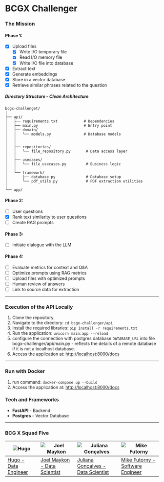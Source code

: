 # BCGX Challenger

### The Mission

#### **Phase 1:**
- [X] Upload files
  - [X] Write I/O temporary file
  - [X] Read I/O memory file
  - [X] Write I/O file into database
- [X] Extract text
- [X] Generate embeddings
- [X] Store in a vector database
- [X] Retrieve similar phrases related to the question

##### Directory Structure - Clean Architecture 
```
bcgx-challenget/
│
├── api/
│   ├── requirements.txt            # Dependencies
│   ├── main.py                     # Entry point
│   ├── domain/
│   │   └── models.py               # Database models
│   │   
│   │
│   ├── repositories/
│   │   └── file_repository.py       # Data access layer
│   │
│   ├── usecases/
│   │   └── file_usecases.py         # Business logic
│   │
│   └── framework/
│       ├── database.py              # Database setup
│       └── pdf_utils.py             # PDF extraction utilities
│
└── app/
```


#### **Phase 2:**
- [ ] User questions
- [X] Rank text similarity to user questions
- [ ] Create RAG prompts

#### **Phase 3:**
- [ ] Initiate dialogue with the LLM

#### **Phase 4:**
- [ ] Evaluate metrics for context and Q&A
- [ ] Optimize prompts using RAG metrics
- [ ] Upload files with optimized prompts
- [ ] Human review of answers
- [ ] Link to source data for extraction

---

### Execution of the API Locally
1. Clone the repository.
2. Navigate to the directory: `cd bcgx-challenger/api`
3. Install the required libraries: `pip install -r requirements.txt`
4. Run the application: `uvicorn main:app --reload`
5. configure the connection with postgres database `DATABASE_URL` into file bcgx-challenger/api/main.py - reflects the details of a remote database if it is not a localhost database.
6. Access the application at: [http://localhost:8000/docs](http://localhost:8000/docs)

---

### Run with Docker
1. run command: `docker-compose up --build`
2. Access the application at: [http://localhost:8000/docs](http://localhost:8000/docs)

### Tech and Frameworks
- **FastAPI** - Backend
- **Postgres** - Vector Database

---

### BCG X Squad Five

| ![Hugo](https://github.com/hucodelab.png) | ![Joel Maykon](https://github.com/joelmaykon94.png) | ![Juliana Gonçalves](https://github.com/jungoncalves.png) | ![Mike Futorny](https://github.com/MikeFutorny.png) |
|--------------------------------------------|------------------------------------------------------|------------------------------------------------------------|-------------------------------------------------------|
| [Hugo - Data Engineer](https://github.com/hucodelab) | [Joel Maykon - Data Scientist](https://github.com/joelmaykon94) | [Juliana Gonçalves - Data Scientist](https://github.com/jungoncalves) | [Mike Futorny - Software Engineer](https://github.com/MikeFutorny) |
